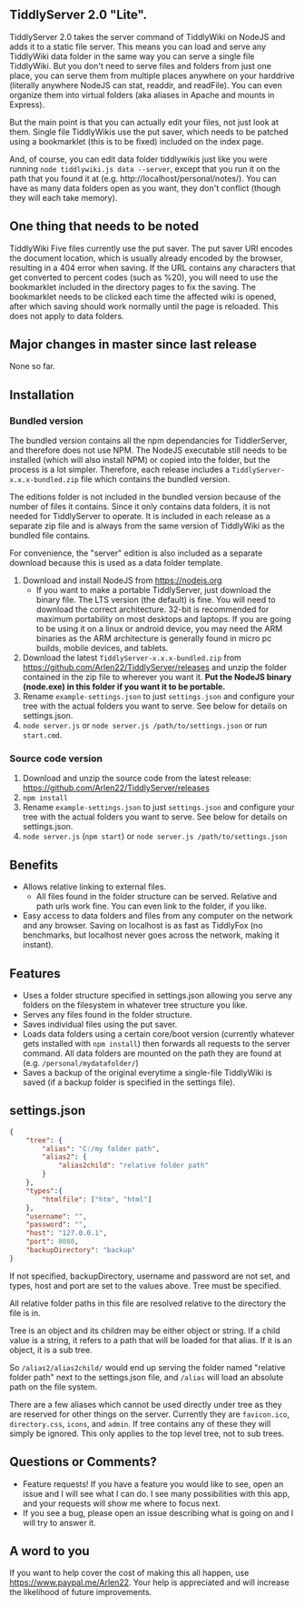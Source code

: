 ## TiddlyServer 2.0 "Lite". 

TiddlyServer 2.0 takes the server command of TiddlyWiki on NodeJS and adds it to a static file server. This means you can load and serve any TiddlyWiki data folder in the same way you can serve a single file TiddlyWiki. But you don't need to serve files and folders from just one place, you can serve them from multiple places anywhere on your harddrive (literally anywhere NodeJS can stat, readdir, and readFile). You can even organize them into virtual folders (aka aliases in Apache and mounts in Express). 

But the main point is that you can actually edit your files, not just look at them. Single file TiddlyWikis use the put saver, which needs to be patched using a bookmarklet (this is to be fixed) included on the index page. 

And, of course, you can edit data folder tiddlywikis just like you were running `node tiddlywiki.js data --server`, except that you run it on the path that you found it at (e.g. http://localhost/personal/notes/). You can have as many data folders open as you want, they don't conflict (though they will each take memory).

## One thing that needs to be noted

TiddlyWiki Five files currently use the put saver. The put saver URI encodes the document location, which is usually already encoded by the browser, resulting in a 404 error when saving. If the URL contains any characters that get converted to percent codes (such as %20), you will need to use the bookmarklet included in the directory pages to fix the saving. The bookmarklet needs to be clicked each time the affected wiki is opened, after which saving should work normally until the page is reloaded. This does not apply to data folders.

## Major changes in master since last release

None so far.

## Installation

### Bundled version

The bundled version contains all the npm dependancies for TiddlerServer, and therefore does not use NPM. The NodeJS executable still needs to be installed (which will also install NPM) or copied into the folder, but the process is a lot simpler. Therefore, each release includes a `TiddlyServer-x.x.x-bundled.zip` file which contains the bundled version.

The editions folder is not included in the bundled version because of the number of files it contains. Since it only contains data folders, it is not needed for TiddlyServer to operate. It is included in each release as a separate zip file and is always from the same version of TiddlyWiki as the bundled file contains. 

For convenience, the "server" edition is also included as a separate download because this is used as a data folder template.

 1. Download and install NodeJS from https://nodejs.org
    - If you want to make a portable TiddlyServer, just download the binary file. The LTS version (the default) is fine. You will need to download the correct architecture. 32-bit is recommended for maximum portability on most desktops and laptops. If you are going to be using it on a linux or android device, you may need the ARM binaries as the ARM architecture is generally found in micro pc builds, mobile devices, and tablets.
 2. Download the latest `TiddlyServer-x.x.x-bundled.zip` from https://github.com/Arlen22/TiddlyServer/releases and unzip the folder contained in the zip file to wherever you want it. __Put the NodeJS binary (node.exe) in this folder if you want it to be portable.__
 3. Rename `example-settings.json` to just `settings.json` and configure your tree with the actual folders you want to serve. See below for details on settings.json.
 4. `node server.js` or `node server.js /path/to/settings.json` or run `start.cmd`.

### Source code version
 1. Download and unzip the source code from the latest release: https://github.com/Arlen22/TiddlyServer/releases
 2. `npm install`
 3. Rename `example-settings.json` to just `settings.json` and configure your tree with the actual folders you want to serve. See below for details on settings.json.
 4. `node server.js` (`npm start`) or `node server.js /path/to/settings.json`

## Benefits
  - Allows relative linking to external files.
    - All files found in the folder structure can be served. Relative and path urls work fine. You can even link to the folder, if you like.
  - Easy access to data folders and files from any computer on the network and any browser. Saving on localhost is as fast as TiddlyFox (no benchmarks, but localhost never goes across the network, making it instant).

## Features
 - Uses a folder structure specified in settings.json allowing you serve any folders on the filesystem in whatever tree structure you like.
 - Serves any files found in the folder structure.
 - Saves individual files using the put saver.
 - Loads data folders using a certain core/boot version (currently whatever gets installed with `npm install`) then forwards all requests to the server command. All data folders are mounted on the path they are found at (e.g. `/personal/mydatafolder/`)
 - Saves a backup of the original everytime a single-file TiddlyWiki is saved (if a backup folder is specified in the settings file).

## settings.json

```json
{
    "tree": {
        "alias": "C:/my folder path",
        "alias2": {
            "alias2child": "relative folder path"
        }
    },
    "types":{
        "htmlfile": ["htm", "html"]
    }, 
    "username": "",
    "password": "",
    "host": "127.0.0.1",
    "port": 8080,
    "backupDirectory": "backup"
}
```
If not specified, backupDirectory, username and password are not set, and types, host and port are set to the values above. Tree must be specified.

All relative folder paths in this file are resolved relative to the directory the file is in.

Tree is an object and its children may be either object or string. If a child value is a string, it refers to a path that will be loaded for that alias. If it is an object, it is a sub tree.

So `/alias2/alias2child/` would end up serving the folder named "relative folder path" next to the settings.json file, and `/alias` will load an absolute path on the file system.

There are a few aliases which cannot be used directly under tree as they are reserved for other things on the server. Currently they are `favicon.ico`, `directory.css`, `icons`, and `admin`. If tree contains any of these they will simply be ignored. This only applies to the top level tree, not to sub trees.

## Questions or Comments?
 - Feature requests! If you have a feature you would like to see, open an issue and I will see what I can do. I see many possibilities with this app, and your requests will show me where to focus next.
 - If you see a bug, please open an issue describing what is going on and I will try to answer it.

## A word to you

If you want to help cover the cost of making this all happen, use https://www.paypal.me/Arlen22. Your help is appreciated and will increase the likelihood of future improvements.
